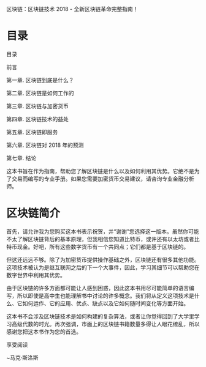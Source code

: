 区块链：区块链技术 2018 - 全新区块链革命完整指南！

# 目录

目录

前言

第一章. 区块链到底是什么？

第二章. 区块链是如何工作的

第三章. 区块链与加密货币

第四章. 区块链技术的益处

第五章. 区块链即服务

第六章. 区块链对 2018 年的预测

第七章. 结论

这本书旨在作为指南，帮助您了解区块链是什么以及如何利用其优势。它绝不是为了交易而编写的专业手册。如果您需要加密货币交易建议，请咨询专业金融分析师。

# 区块链简介

首先，请允许我为您购买这本书表示祝贺，并“谢谢”您选择这一版本。虽然你可能不太了解区块链背后的基本原理，但我相信您知道比特币，或许还有以太坊或者比特币现金。好吧，所有这些数字货币有一个共同点；它们都是基于区块链的。

但这还远远不够。除了为加密货币提供操作基础之外，区块链还有很多其他功能。这项技术被认为是继互联网之后的下一个大事件，因此，学习其细节可以帮助您在数字世界中利用其优势。

由于区块链的许多方面都可能让人感到困惑，因此这本书用尽可能简单的语言编写，所以即使是高中生也能理解书中讨论的许多概念。我们将从定义这项技术是什么、它如何运作、它的应用、优点、缺点以及它如何随时间变化等方面开始。

这本书不会涉及区块链技术是如何构建的复杂算法，或者让你觉得回到了大学里学习高级代数的时光。再次强调，市面上的区块链书籍数量多得让人眼花缭乱，所以感谢您把这本书作为您的首选。

享受阅读

~马克·斯洛斯
